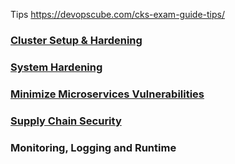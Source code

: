 
Tips
https://devopscube.com/cks-exam-guide-tips/



### [Cluster Setup & Hardening](cluster-setup-and-hardening.md)

### [System Hardening](system-hardening.md)

### [Minimize Microservices Vulnerabilities](minimize-microservice-vulnerabilities.md)

### [Supply Chain Security](supply-chain-security.md)

### Monitoring, Logging and Runtime













  






 




 
